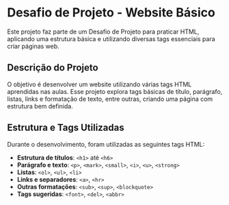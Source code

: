 # Desafio de Projeto - Website Básico

Este projeto faz parte de um Desafio de Projeto para praticar HTML, aplicando uma estrutura básica e utilizando diversas tags essenciais para criar páginas web.

## Descrição do Projeto

O objetivo é desenvolver um website utilizando várias tags HTML aprendidas nas aulas. Esse projeto explora tags básicas de título, parágrafo, listas, links e formatação de texto, entre outras, criando uma página com estrutura bem definida.

## Estrutura e Tags Utilizadas

Durante o desenvolvimento, foram utilizadas as seguintes tags HTML:
- **Estrutura de títulos**: `<h1>` até `<h6>`
- **Parágrafo e texto**: `<p>`, `<mark>`, `<small>`, `<i>`, `<u>`, `<strong>`
- **Listas**: `<ol>`, `<ul>`, `<li>`
- **Links e separadores**: `<a>`, `<hr>`
- **Outras formatações**: `<sub>`, `<sup>`, `<blockquote>`
- **Tags sugeridas**: `<font>`, `<del>`, `<abbr>`
